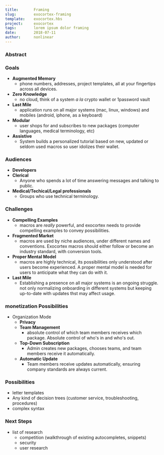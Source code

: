 ```yaml
---
title:       Framing
slug:        exocortex-framing
template:    exocortex.hbs
project:     exocortex
tags:        lorem ipsum dolor framing
date:        2018-07-11
author:      nonlinear
---
```


### Abstract

### Goals

- **Augmented Memory**
   - phone numbers, addresses, project templates, all at your fingertips across all devices.
- **Zero Knowledge**
   - no cloud, think of a system *a la* crypto wallet or 1password vault
- **Last Mile**
   - application runs on all major systems (mac, linux, windows) and mobiles (android, iphone, as a keyboard)
- **Modular**
   - user shops for and subscribes to new packages (computer languages, medical terminology, etc)
- **Assistive**
   - System builds a personalized tutorial based on new, updated or seldom used macros so user idolizes their wallet.

### Audiences

- **Developers**
- **Clerical**
   - Anyone who spends a lot of time answering messages and talking to public.
- **Medical/Techical/Legal professionals**
   - Groups who use technical terminology.

### Challenges

- **Compelling Examples**
  - macros are _really_ powerful, and exocortex needs to provide compelling examples to convey possibilities.
- **Fragmented Market**
  - macros are used by niche audiences, under different names and conventions. Exocortex macros should either follow or become an industry standard, with conversion tools.
- **Proper Mental Model**
   - macros are highly technical, its possibilities only understood after users become experienced. A proper mental model is needed for users to anticipate what they can do with it.
- **Last Mile**
   - Establishing a presence on all major systems is an ongoing struggle. not only normalizing onboarding in different systems but keeping up-to-date with updates thst may affect usage.

### monetization Possibilities

- Organization Mode
  - **Privacy**
  - **Team Management**
     - absolute control of which team members receives which package. Absolute control of who's in and who's out.
  - **Top-Down Subscription**
     - Admin creates new packages, chooses teams, and team members receive it automatically.
  - **Automatic Update**
     - Team members receive updates automatically, ensuring company standards are always current.

### Possibilities

- letter templates
- Any kind of decision trees (customer service, troubleshooting, procedures)
- complex syntax

### Next Steps

- list of research
  - competition (walkthrough of existing autocompletes, snippets)
  - security
  - user research